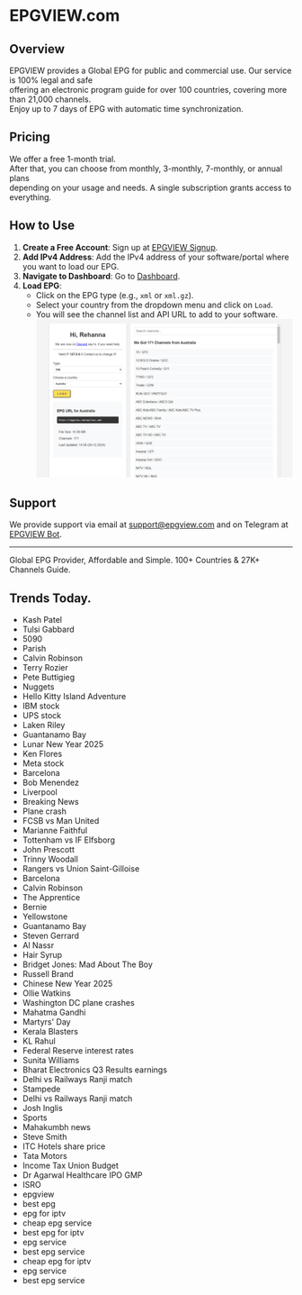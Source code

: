 # EPGVIEW.com



## Overview
EPGVIEW provides a Global EPG for public and commercial use. Our service is 100% legal and safe\
offering an electronic program guide for over 100 countries, covering more than 21,000 channels.\
Enjoy up to 7 days of EPG with automatic time synchronization.

## Pricing
We offer a free 1-month trial. \
After that, you can choose from monthly, 3-monthly, 7-monthly, or annual plans \
depending on your usage and needs. A single subscription grants access to everything.

## How to Use
1. **Create a Free Account**: Sign up at [EPGVIEW Signup](https://epgview.com/signup.php).
2. **Add IPv4 Address**: Add the IPv4 address of your software/portal where you want to load our EPG.
3. **Navigate to Dashboard**: Go to [Dashboard](https://epgview.com/dashboard.php).
4. **Load EPG**:
   - Click on the EPG type (e.g., `xml` or `xml.gz`).
   - Select your country from the dropdown menu and click on `Load`.
   - You will see the channel list and API URL to add to your software.
![EPGVIEW](img/dashboard.png)
## Support
We provide support via email at [support@epgview.com](mailto:support@epgview.com) and on Telegram at [EPGVIEW Bot](https://t.me/epgview_bot).

---

Global EPG Provider, Affordable and Simple. 100+ Countries & 27K+ Channels Guide.

## Trends Today.

- Kash Patel
- Tulsi Gabbard
- 5090
- Parish
- Calvin Robinson
- Terry Rozier
- Pete Buttigieg
- Nuggets
- Hello Kitty Island Adventure
- IBM stock
- UPS stock
- Laken Riley
- Guantanamo Bay
- Lunar New Year 2025
- Ken Flores
- Meta stock
- Barcelona
- Bob Menendez
- Liverpool
- Breaking News
- Plane crash
- FCSB vs Man United
- Marianne Faithful
- Tottenham vs IF Elfsborg
- John Prescott
- Trinny Woodall
- Rangers vs Union Saint-Gilloise
- Barcelona
- Calvin Robinson
- The Apprentice
- Bernie
- Yellowstone
- Guantanamo Bay
- Steven Gerrard
- Al Nassr
- Hair Syrup
- Bridget Jones: Mad About The Boy
- Russell Brand
- Chinese New Year 2025
- Ollie Watkins
- Washington DC plane crashes
- Mahatma Gandhi
- Martyrs' Day
- Kerala Blasters
- KL Rahul
- Federal Reserve interest rates
- Sunita Williams
- Bharat Electronics Q3 Results earnings
- Delhi vs Railways Ranji match
- Stampede
- Delhi vs Railways Ranji match
- Josh Inglis
- Sports
- Mahakumbh news
- Steve Smith
- ITC Hotels share price
- Tata Motors
- Income Tax Union Budget
- Dr Agarwal Healthcare IPO GMP
- ISRO
- epgview
- best epg
- epg for iptv
- cheap epg service
- best epg for iptv
- epg service
- best epg service
- cheap epg for iptv
- epg service
- best epg service
